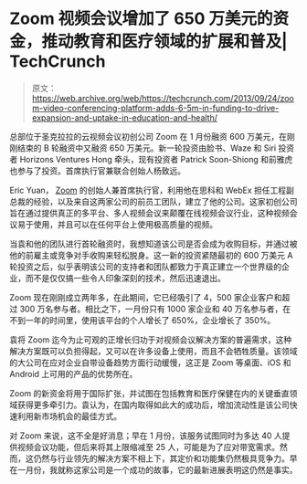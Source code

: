 # Zoom 视频会议增加了 650 万美元的资金，推动教育和医疗领域的扩展和普及| TechCrunch

> 原文：<https://web.archive.org/web/https://techcrunch.com/2013/09/24/zoom-video-conferencing-platform-adds-6-5m-in-funding-to-drive-expansion-and-uptake-in-education-and-health/>

总部位于圣克拉拉的云视频会议初创公司 Zoom 在 1 月份融资 600 万美元，在刚刚结束的 B 轮融资中又融资 650 万美元。新一轮投资由脸书、Waze 和 Siri 投资者 Horizons Ventures Hong 牵头，现有投资者 Patrick Soon-Shiong 和前雅虎也参与了投资。首席执行官兼联合创始人杨致远。

Eric Yuan， [Zoom](https://web.archive.org/web/20230326022423/http://www.zoom.us/) 的创始人兼首席执行官，利用他在思科和 WebEx 担任工程副总裁的经验，以及来自这两家公司的前员工团队，建立了他的公司。这家初创公司旨在通过提供真正的多平台、多人视频会议来颠覆在线视频会议行业，这种视频会议易于使用，并且可以在任何平台上使用极高质量的视频。

当袁和他的团队进行首轮融资时，我想知道该公司是否会成为收购目标，并通过被他的前雇主或竞争对手收购来轻松脱身。这一新的投资紧随最初的 600 万美元 A 轮投资之后，似乎表明该公司的支持者和团队都致力于真正建立一个世界级的企业，而不是仅仅搞一些令人印象深刻的技术，然后迅速退出。

Zoom 现在刚刚成立两年多，在此期间，它已经吸引了 4，500 家企业客户和超过 300 万名参与者。相比之下，一月份只有 1000 家企业和 40 万名参与者，在不到一年的时间里，使用该平台的个人增长了 650%，企业增长了 350%。

袁将 Zoom 迄今为止可观的正增长归功于对视频会议解决方案的普遍需求，这种解决方案既可以负担得起，又可以在许多设备上使用，而且不会牺牲质量。该领域的大公司在应对企业自带设备趋势方面行动缓慢，这正是 Zoom 等桌面、iOS 和 Android 上可用的产品的优势所在。

Zoom 的新资金将用于国际扩张，并试图在包括教育和医疗保健在内的关键垂直领域获得更多牵引力。袁认为，在国内取得如此大的成功后，增加流动性是该公司快速利用新市场机会的最佳方式。

对 Zoom 来说，这不全是好消息；早在 1 月份，该服务试图同时为多达 40 人提供视频会议功能，但后来将其上限缩减至 25 人，可能是为了应对带宽需求。然而，这仍然与行业领先的解决方案不相上下，其定价和功能集仍然极具竞争力。早在一月份，我就称这家公司是一个成功的故事，它的最新进展表明这仍然是事实。